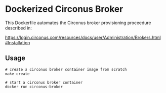 # Dockerized Circonus Broker

This Dockerfile automates the Circonus broker provisioning proceedure described in:

https://login.circonus.com/resources/docs/user/Administration/Brokers.html#Installation

## Usage

```
# create a circonus broker container image from scratch
make create

# start a circonus broker container
docker run circonus-broker
```
